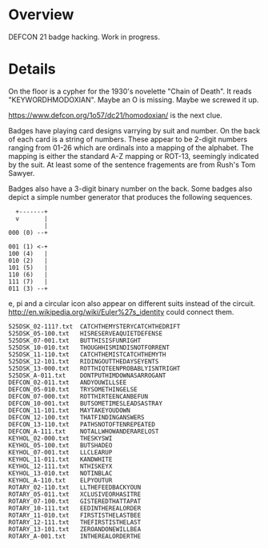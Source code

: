 Overview
========

DEFCON 21 badge hacking.  Work in progress.

Details
=======
On the floor is a cypher for the 1930's novelette "Chain of Death".
It reads "KEYWORDHMODOXIAN".  Maybe an O is missing. Maybe we screwed it up.

https://www.defcon.org/1o57/dc21/homodoxian/ is the next clue.

Badges have playing card designs varrying by suit and number.  On the
back of each card is a string of numbers.  These appear to be 2-digit
numbers ranging from 01-26 which are ordinals into a mapping of
the alphabet.  The mapping is either the standard A-Z mapping or ROT-13,
seemingly indicated by the suit.  At least some of the sentence
fragements are from Rush's Tom Sawyer.

Badges also have a 3-digit binary number on the back.  Some badges also
depict a simple number generator that produces the following sequences.

      +-------+
      v       |
              |
    000 (0) --+

    001 (1) <-+
    100 (4)   |
    010 (2)   |
    101 (5)   |
    110 (6)   |
    111 (7)   |
    011 (3) --+

e, pi and a circular icon also appear on different suits instead of the circuit.
http://en.wikipedia.org/wiki/Euler%27s_identity could connect them.

    525DSK_02-111?.txt	CATCHTHEMYSTERYCATCHTHEDRIFT
    525DSK_05-100.txt	HISRESERVEAQUIETDEFENSE
    525DSK_07-001.txt	BUTTHISISFUNRIGHT
    525DSK_10-010.txt	THOUGHHISMINDISNOTFORRENT
    525DSK_11-110.txt	CATCHTHEMISTCATCHTHEMYTH
    525DSK_12-101.txt	RIDINGOUTTHEDAYSEYENTS
    525DSK_13-000.txt	ROTTHIQTEENPROBABLYISNTRIGHT
    525DSK_A-011.txt	DONTPUTHIMDOWNASARROGANT
    DEFCON_02-011.txt	ANDYOUWILLSEE
    DEFCON_05-010.txt	TRYSOMETHINGELSE
    DEFCON_07-000.txt	ROTTHIRTEENCANBEFUN
    DEFCON_10-001.txt	BUTSOMETIMESLEADSASTRAY
    DEFCON_11-101.txt	MAYTAKEYOUDOWN
    DEFCON_12-100.txt	THATFINDINGANSWERS
    DEFCON_13-110.txt	PATHSNOTOFTENREPEATED
    DEFCON_A-111.txt	NOTALLWHOWANDERARELOST
    KEYHOL_02-000.txt	THESKYSWI
    KEYHOL_05-100.txt	BUTSHADEO
    KEYHOL_07-001.txt	LLCLEARUP
    KEYHOL_11-011.txt	KANDWHITE
    KEYHOL_12-111.txt	NTHISKEYX
    KEYHOL_13-010.txt	NOTINBLAC
    KEYHOL_A-110.txt	ELPYOUTUR
    ROTARY_02-110.txt	LLTHEFEEDBACKYOUN
    ROTARY_05-011.txt	XCLUSIVEORHASITRE
    ROTARY_07-100.txt	GISTEREDTHATTAPAT
    ROTARY_10-111.txt	EEDINTHEREALORDER
    ROTARY_11-010.txt	FIRSTISTHELASTBEE
    ROTARY_12-111.txt	THEFIRSTISTHELAST
    ROTARY_13-101.txt	ZEROANDONEWILLBEA
    ROTARY_A-001.txt	INTHEREALORDERTHE
